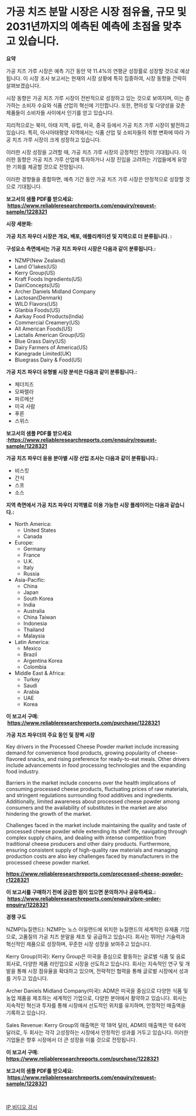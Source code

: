 <p><h1>가공 치즈 분말 시장은 시장 점유율, 규모 및 2031년까지의 예측된 예측에 초점을 맞추고 있습니다.</h1></p><p><strong>요약</strong></p>
<p><p>가공 치즈 가루 시장은 예측 기간 동안 약 11.4%의 연평균 성장률로 성장할 것으로 예상됩니다. 이 시장 조사 보고서는 현재의 시장 상황에 특히 집중하여, 시장 동향을 간략히 살펴보겠습니다. </p><p>시장 동향은 가공 치즈 가루 시장이 전반적으로 성장하고 있는 것으로 보여지며, 이는 증가하는 소비자 수요와 식품 산업의 혁신에 기인합니다. 또한, 편의성 및 다양성을 갖춘 제품들이 소비자들 사이에서 인기를 얻고 있습니다. </p><p>지리적으로는 북미, 아태 지역, 유럽, 미국, 중국 등에서 가공 치즈 가루 시장이 발전하고 있습니다. 특히, 아시아태평양 지역에서는 식품 산업 및 소비자들의 취향 변화에 따라 가공 치즈 가루 시장이 크게 성장하고 있습니다. </p><p>이러한 시장 성장을 고려할 때, 가공 치즈 가루 시장의 긍정적인 전망이 기대됩니다. 이러한 동향은 가공 치즈 가루 산업에 투자하거나 시장 진입을 고려하는 기업들에게 유망한 기회를 제공할 것으로 전망됩니다. </p><p>이러한 경향들을 종합하면, 예측 기간 동안 가공 치즈 가루 시장은 안정적으로 성장할 것으로 기대됩니다.</p></p>
<p><strong>보고서의 샘플 PDF를 받으세요: &nbsp;<a href="https://www.reliableresearchreports.com/enquiry/request-sample/1228321">https://www.reliableresearchreports.com/enquiry/request-sample/1228321</a></strong></p>
<p><strong>시장 세분화:</strong></p>
<p><strong> 가공 치즈 파우더 시장은 개요, 배포, 애플리케이션 및 지역으로 더 분류됩니다. :</strong></p>
<p><strong>구성요소 측면에서는 가공 치즈 파우더 시장은 다음과 같이 분류됩니다.:</strong></p>
<p><ul><li>NZMP(New Zealand)</li><li>Land O'lakes(US)</li><li>Kerry Group(US)</li><li>Kraft Foods Ingredients(US)</li><li>DairiConcepts(US)</li><li>Archer Daniels Midland Company</li><li>Lactosan(Denmark)</li><li>WILD Flavors(US)</li><li>Glanbia Foods(US)</li><li>Aarkay Food Products(India)</li><li>Commercial Creamery(US)</li><li>All American Foods(US)</li><li>Lactalis American Group(US)</li><li>Blue Grass Dairy(US)</li><li>Dairy Farmers of America(US)</li><li>Kanegrade Limited(UK)</li><li>Bluegrass Dairy & Food(US)</li></ul></p>
<p><strong> 가공 치즈 파우더 유형별 시장 분석은 다음과 같이 분류됩니다.:</strong></p>
<p><ul><li>체더치즈</li><li>모짜렐라</li><li>파르메산</li><li>미국 사람</li><li>푸른</li><li>스위스</li></ul></p>
<p><strong>보고서의 샘플 PDF를 받으세요 :<a href="https://www.reliableresearchreports.com/enquiry/request-sample/1228321">https://www.reliableresearchreports.com/enquiry/request-sample/1228321</a></strong></p>
<p><strong> 가공 치즈 파우더 응용 분야별 시장 산업 조사는 다음과 같이 분류됩니다.:</strong></p>
<p><ul><li>비스킷</li><li>간식</li><li>스프</li><li>소스</li></ul></p>
<p><strong>지역 측면에서 가공 치즈 파우더 지역별로 이용 가능한 시장 플레이어는 다음과 같습니다.:</strong></p>
<p><ul>
    <li>
        North America:
        <ul>
            <li>United States</li>
            <li>Canada</li>
        </ul>
    </li>
    <li>
        Europe:
        <ul>
            <li>Germany</li>
            <li>France</li>
            <li>U.K.</li>
            <li>Italy</li>
            <li>Russia</li>
        </ul>
    </li>
    <li>
        Asia-Pacific:
        <ul>
            <li>China</li>
            <li>Japan</li>
            <li>South Korea</li>
            <li>India</li>
            <li>Australia</li>
            <li>China Taiwan</li>
            <li>Indonesia</li>
            <li>Thailand</li>
            <li>Malaysia</li>
        </ul>
    </li>
    <li>
        Latin America:
        <ul>
            <li>Mexico</li>
            <li>Brazil</li>
            <li>Argentina Korea</li>
            <li>Colombia</li>
        </ul>
    </li>
    <li>
        Middle East & Africa:
        <ul>
            <li>Turkey</li>
            <li>Saudi</li>
            <li>Arabia</li>
            <li>UAE</li>
            <li>Korea</li>
        </ul>
    </li>
    </ul></p>
<p><strong>이 보고서 구매: &nbsp;<a href="https://www.reliableresearchreports.com/purchase/1228321">https://www.reliableresearchreports.com/purchase/1228321</a></strong></p>
<p><strong>가공 치즈 파우더의 주요 동인 및 장벽 시장</strong></p>
<p><p>Key drivers in the Processed Cheese Powder market include increasing demand for convenience food products, growing popularity of cheese-flavored snacks, and rising preference for ready-to-eat meals. Other drivers include advancements in food processing technologies and the expanding food industry.</p><p>Barriers in the market include concerns over the health implications of consuming processed cheese products, fluctuating prices of raw materials, and stringent regulations surrounding food additives and ingredients. Additionally, limited awareness about processed cheese powder among consumers and the availability of substitutes in the market are also hindering the growth of the market.</p><p>Challenges faced in the market include maintaining the quality and taste of processed cheese powder while extending its shelf life, navigating through complex supply chains, and dealing with intense competition from traditional cheese producers and other dairy products. Furthermore, ensuring consistent supply of high-quality raw materials and managing production costs are also key challenges faced by manufacturers in the processed cheese powder market.</p></p>
<p><strong><a href="https://www.reliableresearchreports.com/processed-cheese-powder-r1228321">https://www.reliableresearchreports.com/processed-cheese-powder-r1228321</a></strong></p>
<p><strong>이 보고서를 구매하기 전에 궁금한 점이 있으면 문의하거나 공유하세요.: &nbsp;<a href="https://www.reliableresearchreports.com/enquiry/pre-order-enquiry/1228321">https://www.reliableresearchreports.com/enquiry/pre-order-enquiry/1228321</a></strong></p>
<p><strong>경쟁 구도</strong></p>
<p><p>NZMP(뉴질랜드): NZMP는 노스 아일랜드에 위치한 뉴질랜드의 세계적인 유제품 기업으로, 고품질의 가공 치즈 분말을 제조 및 공급하고 있습니다. 회사는 뛰어난 기술력과 혁신적인 제품으로 성장하며, 꾸준한 시장 성장을 보여주고 있습니다.</p><p>Kerry Group(미국): Kerry Group은 미국을 중심으로 활동하는 글로벌 식품 및 음료 회사로, 다양한 제품 라인업으로 시장을 선도하고 있습니다. 회사는 지속적인 연구 및 개발을 통해 시장 점유율을 확대하고 있으며, 전략적인 협력을 통해 글로벌 시장에서 성과를 거두고 있습니다.</p><p>Archer Daniels Midland Company(미국): ADM은 미국을 중심으로 다양한 식품 및 농업 제품을 제조하는 세계적인 기업으로, 다양한 분야에서 활약하고 있습니다. 회사는 지속적인 혁신과 투자를 통해 시장에서 선도적인 위치를 유지하며, 안정적인 매출액을 기록하고 있습니다.</p><p>Sales Revenue: Kerry Group의 매출액은 약 18억 달러, ADM의 매출액은 약 64억 달러로, 두 회사는 각각 고성장하는 시장에서 안정적인 성과를 거두고 있습니다. 이러한 기업들은 향후 시장에서 더 큰 성장을 이룰 것으로 전망됩니다.</p></p>
<p><strong>이 보고서 구매: &nbsp; <a href="https://www.reliableresearchreports.com/purchase/1228321">https://www.reliableresearchreports.com/purchase/1228321</a></strong></p>
<p><strong>보고서의 샘플 PDF를 받으세요: &nbsp;<a href="https://www.reliableresearchreports.com/enquiry/request-sample/1228321">https://www.reliableresearchreports.com/enquiry/request-sample/1228321</a></strong><strong></strong></p>
<p>&nbsp;</p>
<p><p><a href="https://github.com/fernandotryO5lson96765/Market-Research-Report-List-1/blob/main/528395029898.md">IP 비디오 감시</a></p></p>